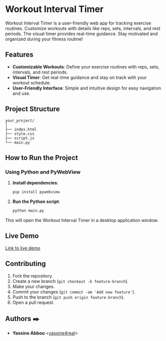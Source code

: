 # Workout Interval Timer

Workout Interval Timer is a user-friendly web app for tracking exercise routines. Customize workouts with details like reps, sets, intervals, and rest periods. The visual timer provides real-time guidance. Stay motivated and organized during your fitness routine!

## Features

- **Customizable Workouts**: Define your exercise routines with reps, sets, intervals, and rest periods.
- **Visual Timer**: Get real-time guidance and stay on track with your workout schedule.
- **User-Friendly Interface**: Simple and intuitive design for easy navigation and use.

## Project Structure
``` 
your_project/
│
├── index.html
├── style.css
├── script.js
└── main.py 
```

## How to Run the Project

### Using Python and PyWebView

1. **Install dependencies**:
    ```sh
    pip install pywebview
    ```

2. **Run the Python script**:
    ```sh
    python main.py
    ```

This will open the Workout Interval Timer in a desktop application window.


## Live Demo

[Link to live demo](https://<username>.github.io/<repository>/) 

## Contributing

1. Fork the repository.
2. Create a new branch (`git checkout -b feature-branch`).
3. Make your changes.
4. Commit your changes (`git commit -am 'Add new feature'`).
5. Push to the branch (`git push origin feature-branch`).
6. Open a pull request.



## Authors :black_nib:

- **Yassine Abbou** <[yassine4real](https://github.com/yassine4real)>
